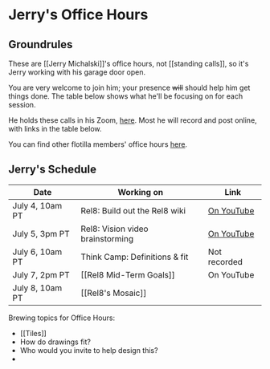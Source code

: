 # Jerry's Office Hours
## Groundrules
These are [[Jerry Michalski]]'s office hours, not [[standing calls]], so it's Jerry working with his garage door open. 

You are very welcome to join him; your presence ~~will~~ should help him get things done. The table below shows what he'll be focusing on for each session. 

He holds these calls in his Zoom, [here](https://us02web.zoom.us/j/4154650256?pwd=Zm5DWGRJcmFmZGtBMmI1Wkx2WUQyZz09). Most he will record and post online, with links in the table below. 

You can find other flotilla members' office hours [here](https://wiki.openglobalmind.com/ogm_culture/office_hours). 

## Jerry's Schedule
| Date            | Working on                       | Link                                                      |
| --------------- | -------------------------------- | --------------------------------------------------------- |
| July 4, 10am PT | Rel8: Build out the Rel8 wiki    | [On YouTube](https://www.youtube.com/watch?v=iNFl5RFspSA) |
| July 5, 3pm PT  | Rel8: Vision video brainstorming | [On YouTube](https://youtu.be/4-Jp7Nmh9nI)                |
| July 6, 10am PT | Think Camp: Definitions & fit    | Not recorded                                              |
| July 7, 2pm PT  | [[Rel8 Mid-Term Goals]]             | On YouTube                                                |
| July 8, 10am PT | [[Rel8's Mosaic]]                                 |                                                           |

Brewing topics for Office Hours:

- [[Tiles]]
- How do drawings fit?
- Who would you invite to help design this?
- 